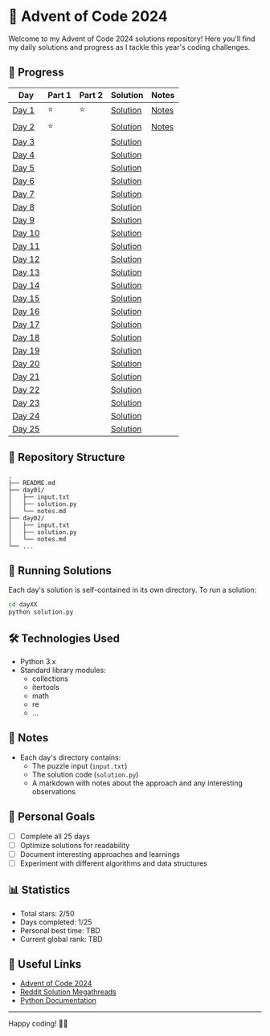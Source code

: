 # 🎄 Advent of Code 2024

Welcome to my Advent of Code 2024 solutions repository! Here you'll find my daily solutions and progress as I tackle this year's coding challenges.

## 🌟 Progress

| Day | Part 1 | Part 2 | Solution | Notes |
|-----|---------|---------|-----------|-------|
| [Day 1](https://adventofcode.com/2024/day/1) | ⭐ | ⭐ | [Solution](./day01) | [Notes](./day01/notes.md) |
| [Day 2](https://adventofcode.com/2024/day/2) | ⭐ | | [Solution](./day02) | [Notes](./day02/notes.md) |
| [Day 3](https://adventofcode.com/2024/day/3) | | | [Solution](./day03) | |
| [Day 4](https://adventofcode.com/2024/day/4) | | | [Solution](./day04) | |
| [Day 5](https://adventofcode.com/2024/day/5) | | | [Solution](./day05) | |
| [Day 6](https://adventofcode.com/2024/day/6) | | | [Solution](./day06) | |
| [Day 7](https://adventofcode.com/2024/day/7) | | | [Solution](./day07) | |
| [Day 8](https://adventofcode.com/2024/day/8) | | | [Solution](./day08) | |
| [Day 9](https://adventofcode.com/2024/day/9) | | | [Solution](./day09) | |
| [Day 10](https://adventofcode.com/2024/day/10) | | | [Solution](./day10) | |
| [Day 11](https://adventofcode.com/2024/day/11) | | | [Solution](./day11) | |
| [Day 12](https://adventofcode.com/2024/day/12) | | | [Solution](./day12) | |
| [Day 13](https://adventofcode.com/2024/day/13) | | | [Solution](./day13) | |
| [Day 14](https://adventofcode.com/2024/day/14) | | | [Solution](./day14) | |
| [Day 15](https://adventofcode.com/2024/day/15) | | | [Solution](./day15) | |
| [Day 16](https://adventofcode.com/2024/day/16) | | | [Solution](./day16) | |
| [Day 17](https://adventofcode.com/2024/day/17) | | | [Solution](./day17) | |
| [Day 18](https://adventofcode.com/2024/day/18) | | | [Solution](./day18) | |
| [Day 19](https://adventofcode.com/2024/day/19) | | | [Solution](./day19) | |
| [Day 20](https://adventofcode.com/2024/day/20) | | | [Solution](./day20) | |
| [Day 21](https://adventofcode.com/2024/day/21) | | | [Solution](./day21) | |
| [Day 22](https://adventofcode.com/2024/day/22) | | | [Solution](./day22) | |
| [Day 23](https://adventofcode.com/2024/day/23) | | | [Solution](./day23) | |
| [Day 24](https://adventofcode.com/2024/day/24) | | | [Solution](./day24) | |
| [Day 25](https://adventofcode.com/2024/day/25) | | | [Solution](./day25) | |

## 📁 Repository Structure

```
.
├── README.md
├── day01/
│   ├── input.txt
│   ├── solution.py
│   └── notes.md
├── day02/
│   ├── input.txt
│   ├── solution.py
│   └── notes.md
└── ...
```

## 🚀 Running Solutions

Each day's solution is self-contained in its own directory. To run a solution:

```bash
cd dayXX
python solution.py
```

## 🛠️ Technologies Used

- Python 3.x
- Standard library modules:
  - collections
  - itertools
  - math
  - re
  - ...

## 📝 Notes

- Each day's directory contains:
  - The puzzle input (`input.txt`)
  - The solution code (`solution.py`)
  - A markdown with notes about the approach and any interesting observations

## 🌟 Personal Goals

- [ ] Complete all 25 days
- [ ] Optimize solutions for readability
- [ ] Document interesting approaches and learnings
- [ ] Experiment with different algorithms and data structures

## 📊 Statistics

- Total stars: 2/50
- Days completed: 1/25
- Personal best time: TBD
- Current global rank: TBD

## 🔗 Useful Links

- [Advent of Code 2024](https://adventofcode.com/2024)
- [Reddit Solution Megathreads](https://www.reddit.com/r/adventofcode/)
- [Python Documentation](https://docs.python.org/3/)

---
Happy coding! 🎄✨